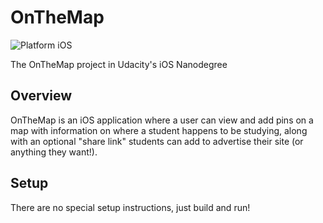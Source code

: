 # OnTheMap

![Platform iOS](https://img.shields.io/badge/nanodegree-iOS-blue.svg)

The OnTheMap project in Udacity's iOS Nanodegree

## Overview

OnTheMap is an iOS application where a user can view and add pins on a map with information on where a student happens to be studying, along with an optional "share link" students can add to advertise their site (or anything they want!).

## Setup

There are no special setup instructions, just build and run!
